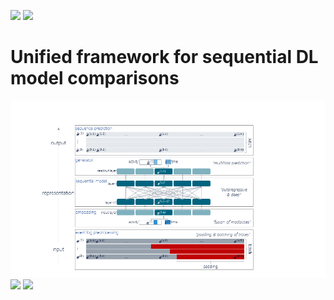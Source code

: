 <img src="https://github.com/valohai/ml-logos/blob/master/pytorch.svg" width="50"/> <img src="https://pm4py.fit.fraunhofer.de/static/assets/images/pm4py-site-logo-padded.png" width="50"/>
# Unified framework for sequential DL model comparisons
![framework](docs/framework.png)
[<img src="https://upload.wikimedia.org/wikipedia/commons/a/a8/ArXiv_web.svg">](https://arxiv.org/abs/2110.10225)
[<img src="https://dl.acm.org/specs/products/acm/releasedAssets/images/acm-logo-dl.png">](https://doi.org/10.1145/3477314.3507179)
